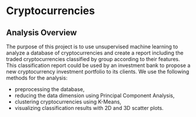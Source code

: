 # Cryptocurrencies
## Analysis Overview
The purpose of this project is to use unsupervised machine learning to analyze a database of cryptocurrencies and create a report including the traded cryptocurrencies classified by group according to their features.
This classification report could be used by an investment bank to propose a new cryptocurrency investment portfolio to its clients.
We use the following methods for the analysis:
* preprocessing the database,
* reducing the data dimension using Principal Component Analysis,
* clustering cryptocurrencies using K-Means,
* visualizing classification results with 2D and 3D scatter plots.

